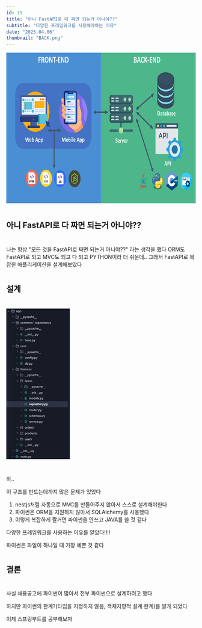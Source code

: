 ```yaml
---
id: 19
title: "아니 FastAPI로 다 짜면 되는거 아니야??"
subtitle: "다양한 프레임워크를 사용해야하는 이유"
date: "2025.04.06"
thumbnail: "BACK.png"
---
```

<img src="../../static/image/BACK.png" height="400">

#
## 아니 FastAPI로 다 짜면 되는거 아니야??
#

나는 항상 "모든 것을 FastAPI로 짜면 되는거 아니야??" 라는 생각을 했다
ORM도 FastAPI로 되고 MVC도 되고 다 되고 PYTHON이라 더 쉬운데..
그래서 FastAPI로 복잡한 애플리케이션을 설계해보았다

#
## 설계
#

<img src="../../static/image/Folder.png" height="400">

#

하..

이 구조를 만드는데까지 많은 문제가 있었다

1. nestjs처럼 자동으로 MVC를 만들어주지 않아서 스스로 설계해야한다
2. 파이썬은 ORM을 지원하지 않아서 SQLAlchemy를 사용했다
3. 이렇게 복잡하게 짤거면 파이썬을 안쓰고 JAVA를 쓸 것 같다

다양한 프레임워크를 사용하는 이유를 알았다!!!!

파이썬은 파일이 하나일 때 가장 예쁜 것 같다

#
## 결론
#

사실 채용공고에 파이썬이 많아서 전부 파이썬으로 설계하려고 했다


하지만 파이썬의 한계?(타입을 지정하지 않음, 객체지향적 설계 한계)를 알게 되었다


이제 스프링부트를 공부해보자